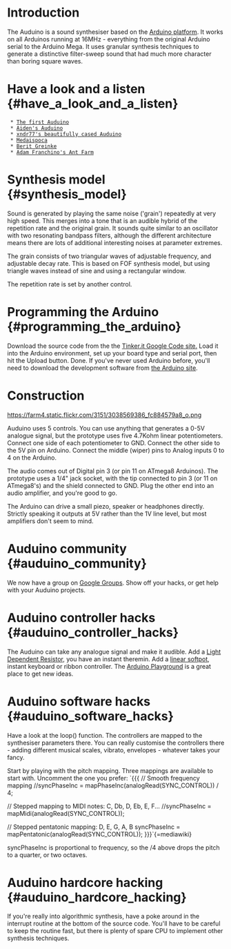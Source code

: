 # Introduction

The Auduino is a sound synthesiser based on the [Arduino
platform](https://arduino.cc). It works on all Arduinos running at
16MHz - everything from the original Arduino serial to the Arduino Mega.
It uses granular synthesis techniques to generate a distinctive
filter-sweep sound that had much more character than boring square
waves.

# Have a look and a listen {#have_a_look_and_a_listen}

` * `[`The first Auduino`](https://www.vimeo.com/2266458)\
` * `[`Aiden's Auduino`](https://www.flickr.com/photos/7175086@N05/3066332467/in/pool-72216309@N00)\
` * `[`xndr77's beautifully cased Auduino`](https://www.flickr.com/photos/machinecollective/sets/72157610797368431/)\
` * `[`Medaispoca`](https://www.vimeo.com/2473393)\
` * `[`Berit Greinke`](https://textilefutures.co.uk/exchange/bin/view/TextileFutures/SHhH)\
` * `[`Adam Franchino's Ant Farm`](https://adamfranchino.net/2010/04/26/arduino-ant-farm/)

# Synthesis model {#synthesis_model}

Sound is generated by playing the same noise (\'grain\') repeatedly at
very high speed. This merges into a tone that is an audible hybrid of
the repetition rate and the original grain. It sounds quite similar to
an oscillator with two resonating bandpass filters, although the
different architecture means there are lots of additional interesting
noises at parameter extremes.

The grain consists of two triangular waves of adjustable frequency, and
adjustable decay rate. This is based on FOF synthesis model, but using
triangle waves instead of sine and using a rectangular window.

The repetition rate is set by another control.

# Programming the Arduino {#programming_the_arduino}

Download the source code from the the [Tinker.it Google Code
site.](https://github.com/thomasleplus/tinkerit) Load it into the Arduino
environment, set up your board type and serial port, then hit the Upload
button. Done. If you\'ve never used Arduino before, you\'ll need to
download the development software from [the Arduino
site](https://arduino.cc).

# Construction

<https://farm4.static.flickr.com/3151/3038569386_fc884579a8_o.png>

Auduino uses 5 controls. You can use anything that generates a 0-5V
analogue signal, but the prototype uses five 4.7Kohm linear
potentiometers. Connect one side of each potentiometer to GND. Connect
the other side to the 5V pin on Arduino. Connect the middle (wiper) pins
to Analog inputs 0 to 4 on the Arduino.

The audio comes out of Digital pin 3 (or pin 11 on ATmega8 Arduinos).
The prototype uses a 1/4\" jack socket, with the tip connected to pin 3
(or 11 on ATmega8\'s) and the shield connected to GND. Plug the other
end into an audio amplifier, and you\'re good to go.

The Arduino can drive a small piezo, speaker or headphones directly.
Strictly speaking it outputs at 5V rather than the 1V line level, but
most amplifiers don\'t seem to mind.

# Auduino community {#auduino_community}

We now have a group on [Google
Groups](https://groups.google.com/group/auduino). Show off your hacks, or
get help with your Auduino projects.

# Auduino controller hacks {#auduino_controller_hacks}

The Auduino can take any analogue signal and make it audible. Add a
[Light Dependent
Resistor](https://www.rapidonline.com/Electronic-Components/Optoelectronics/Photodetectors/Miniature-light-dependent-resistor/29399/kw/light%20dependent%20resistor),
you have an instant theremin. Add a [linear
softpot](https://www.sparkfun.com/commerce/product_info.php?products_id=8607),
instant keyboard or ribbon controller. The [Arduino
Playground](https://www.arduino.cc/playground/) is a great place to get
new ideas.

# Auduino software hacks {#auduino_software_hacks}

Have a look at the loop() function. The controllers are mapped to the
synthesiser parameters there. You can really customise the controllers
there - adding different musical scales, vibrato, envelopes - whatever
takes your fancy.

Start by playing with the pitch mapping. Three mappings are available to
start with. Uncomment the one you prefer: `{{{
// Smooth frequency mapping
//syncPhaseInc = mapPhaseInc(analogRead(SYNC_CONTROL)) / 4;

// Stepped mapping to MIDI notes: C, Db, D, Eb, E, F...
//syncPhaseInc = mapMidi(analogRead(SYNC_CONTROL));

// Stepped pentatonic mapping: D, E, G, A, B
syncPhaseInc = mapPentatonic(analogRead(SYNC_CONTROL));
}}}`{=mediawiki}

syncPhaseInc is proportional to frequency, so the /4 above drops the
pitch to a quarter, or two octaves.

# Auduino hardcore hacking {#auduino_hardcore_hacking}

If you\'re really into algorithmic synthesis, have a poke around in the
interrupt routine at the bottom of the source code. You\'ll have to be
careful to keep the routine fast, but there is plenty of spare CPU to
implement other synthesis techniques.
